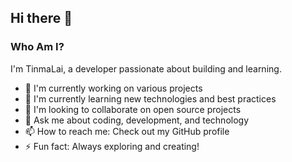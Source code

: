## Hi there 👋

### Who Am I?

I'm TinmaLai, a developer passionate about building and learning.

- 🔭 I'm currently working on various projects
- 🌱 I'm currently learning new technologies and best practices
- 👯 I'm looking to collaborate on open source projects
- 💬 Ask me about coding, development, and technology
- 📫 How to reach me: Check out my GitHub profile
- ⚡ Fun fact: Always exploring and creating!

